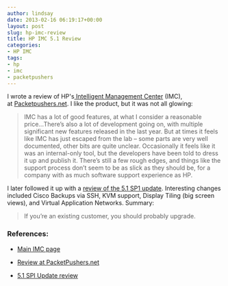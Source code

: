```yaml
---
author: lindsay
date: 2013-02-16 06:19:17+00:00
layout: post
slug: hp-imc-review
title: HP IMC 5.1 Review
categories:
- HP IMC
tags:
- hp
- imc
- packetpushers
---
```


I wrote a review of HP's[ Intelligent Management Center](https://.www.hpe.com/networking/imc) (IMC), at [Packetpushers.net](http://packetpushers.net/review-hp-imc-intelligent-management-center/). I like the product, but it was not all glowing:


> IMC has a lot of good features, at what I consider a reasonable price...There’s also a lot of development going on, with multiple significant new features released in the last year. But at times it feels like IMC has just escaped from the lab – some parts are very well documented, other bits are quite unclear. Occasionally it feels like it was an internal-only tool, but the developers have been told to dress it up and publish it. There’s still a few rough edges, and things like the support process don’t seem to be as slick as they should be, for a company with as much software support experience as HP.


I later followed it up with a [review of the 5.1 SP1 update](http://packetpushers.net/hp-imc-5-1-sp1-update/). Interesting changes included Cisco Backups via SSH, KVM support, Display Tiling (big screen views), and Virtual Application Networks. Summary:


> If you’re an existing customer, you should probably upgrade.


### References:

  * [Main IMC page](https://www.hpe.com/networking/imc)

  * [Review at PacketPushers.net](http://packetpushers.net/review-hp-imc-intelligent-management-center/)

  * [5.1 SPI Update review](http://packetpushers.net/hp-imc-5-1-sp1-update/)
